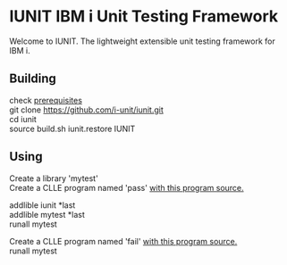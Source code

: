 # IUNIT IBM i Unit Testing Framework

Welcome to IUNIT. The lightweight extensible unit testing framework for IBM i.

## Building
check [prerequisites](https://github.com/i-unit/iunit/blob/master/PREREQUISITES.md)  
git clone https://github.com/i-unit/iunit.git  
cd iunit  
source build.sh 
iunit.restore IUNIT  

## Using
Create a library 'mytest'  
Create a CLLE program named 'pass' [with this program source.](https://raw.githubusercontent.com/i-unit/iunit/master/QCLLESRC/PASS.CLLE)    

addlible iunit *last  
addlible mytest *last  
runall mytest

Create a CLLE program named 'fail' [with this program source.](https://raw.githubusercontent.com/i-unit/iunit/master/QCLLESRC/FAIL.CLLE)   
runall mytest
